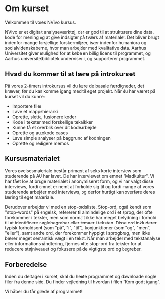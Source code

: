 # Om kurset
Velkommen til vores NVivo kursus.

NVivo er et digitalt analyseværktøj, der er god til at strukturere dine data, kode for mening og  at give indsigter på tværs af materialet. Det bliver brugt indenfor mange forsjellige forskermiljøer, især indenfor humaniora og socialvidenskaberne, hvor man arbejder med kvalitative data. Aarhus Universitet giver mulighed for at købe en billig licens til programmet, og Aarhus universitetbibliotek underviser i, og supporterer programmet.


## Hvad du kommer til at lære på introkurset
På vores 2-timers introkursus vil du lære de basale færdigheder, det kræver, før du kan komme igang med til eget projekt. Når du har været på kurset vil du kunne:
- Importere filer
- Lave et mappehierarki
- Oprette, slette, fusionere koder
- Kode i tekster med forskellige teknikker
- Kunne få et overblik over dit kodearbejde
- Oprette og autokode cases
- Lave simple analyser på baggrund af kodningen
- Oprette og redigere memos


## Kursusmaterialet
Vores øvelsesmateriale består primært af seks korte interview som studerende på AU har lavet. De har interviewet om emnet "Madkultur". Vi har fået lov at bruge materialet i anonymiseret form, og vi har valgt disse interviews, fordi emnet er nemt at forholde sig til og fordi mange af vores studerende arbejder med interviews, og derfor hurtigt kan overføre deres læring til eget materiale.

Derudover arbejder vi med en stop-ordsliste. Stop-ord, også kendt som "stop-words" på engelsk, refererer til almindelige ord i et sprog, der ofte forekommer i tekster, men som normalt ikke har meget betydning i forhold til at identificere nøglebegreber eller temaer i teksten. Disse ord inkluderer typisk forholdsord (som "på", "i", "til"), konjunktioner (som "og", "men", "eller"), samt andre ord, der forekommer hyppigt i sprogbrug, men ikke bærer meget semantisk vægt i en tekst. Når man arbejder med tekstanalyse eller informationshåndtering, fjernes ofte stop-ord fra tekster for at reducere støjniveauet og fokusere på de vigtigste ord og begreber. 


## Forberedelse
Inden du deltager i kurset, skal du hente programmet og downloade nogle filer fra denne side. Du finder vejledning til hvordan i filen "Kom godt igang".

Vi håber du får glæde af programmet!


